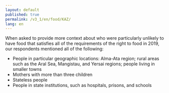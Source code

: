 ```yaml
---
layout: default
published: true
permalink: /v3_1/en/food/KAZ/
lang: en
---
```

When asked to provide more context about who were particularly unlikely to have food that satisfies all of the requirements of the right to food in 2019, our respondents mentioned all of the following: 

-	People in particular geographic locations: Alma-Ata region; rural areas such as the Aral Sea, Mangistau, and Yersai regions; people living in smaller towns
-	Mothers with more than three children
-	Stateless people
-	People in state institutions, such as hospitals, prisons, and schools